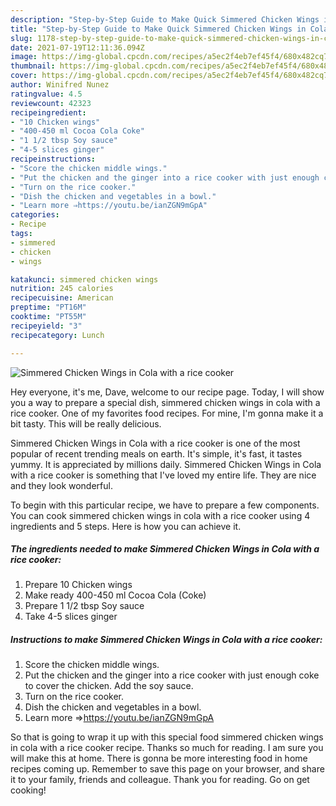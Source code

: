 ```yaml
---
description: "Step-by-Step Guide to Make Quick Simmered Chicken Wings in Cola with a rice cooker"
title: "Step-by-Step Guide to Make Quick Simmered Chicken Wings in Cola with a rice cooker"
slug: 1178-step-by-step-guide-to-make-quick-simmered-chicken-wings-in-cola-with-a-rice-cooker
date: 2021-07-19T12:11:36.094Z
image: https://img-global.cpcdn.com/recipes/a5ec2f4eb7ef45f4/680x482cq70/simmered-chicken-wings-in-cola-with-a-rice-cooker-recipe-main-photo.jpg
thumbnail: https://img-global.cpcdn.com/recipes/a5ec2f4eb7ef45f4/680x482cq70/simmered-chicken-wings-in-cola-with-a-rice-cooker-recipe-main-photo.jpg
cover: https://img-global.cpcdn.com/recipes/a5ec2f4eb7ef45f4/680x482cq70/simmered-chicken-wings-in-cola-with-a-rice-cooker-recipe-main-photo.jpg
author: Winifred Nunez
ratingvalue: 4.5
reviewcount: 42323
recipeingredient:
- "10 Chicken wings"
- "400-450 ml Cocoa Cola Coke"
- "1 1/2 tbsp Soy sauce"
- "4-5 slices ginger"
recipeinstructions:
- "Score the chicken middle wings."
- "Put the chicken and the ginger into a rice cooker with just enough coke to cover the chicken. Add the soy sauce."
- "Turn on the rice cooker."
- "Dish the chicken and vegetables in a bowl."
- "Learn more ⇒https://youtu.be/ianZGN9mGpA"
categories:
- Recipe
tags:
- simmered
- chicken
- wings

katakunci: simmered chicken wings 
nutrition: 245 calories
recipecuisine: American
preptime: "PT16M"
cooktime: "PT55M"
recipeyield: "3"
recipecategory: Lunch

---
```



![Simmered Chicken Wings in Cola with a rice cooker](https://img-global.cpcdn.com/recipes/a5ec2f4eb7ef45f4/680x482cq70/simmered-chicken-wings-in-cola-with-a-rice-cooker-recipe-main-photo.jpg)

Hey everyone, it's me, Dave, welcome to our recipe page. Today, I will show you a way to prepare a special dish, simmered chicken wings in cola with a rice cooker. One of my favorites food recipes. For mine, I'm gonna make it a bit tasty. This will be really delicious.



Simmered Chicken Wings in Cola with a rice cooker is one of the most popular of recent trending meals on earth. It's simple, it's fast, it tastes yummy. It is appreciated by millions daily. Simmered Chicken Wings in Cola with a rice cooker is something that I've loved my entire life. They are nice and they look wonderful.


To begin with this particular recipe, we have to prepare a few components. You can cook simmered chicken wings in cola with a rice cooker using 4 ingredients and 5 steps. Here is how you can achieve it.

<!--inarticleads1-->

##### The ingredients needed to make Simmered Chicken Wings in Cola with a rice cooker:

1. Prepare 10 Chicken wings
1. Make ready 400-450 ml Cocoa Cola (Coke)
1. Prepare 1 1/2 tbsp Soy sauce
1. Take 4-5 slices ginger




<!--inarticleads2-->

##### Instructions to make Simmered Chicken Wings in Cola with a rice cooker:

1. Score the chicken middle wings.
1. Put the chicken and the ginger into a rice cooker with just enough coke to cover the chicken. Add the soy sauce.
1. Turn on the rice cooker.
1. Dish the chicken and vegetables in a bowl.
1. Learn more ⇒https://youtu.be/ianZGN9mGpA




So that is going to wrap it up with this special food simmered chicken wings in cola with a rice cooker recipe. Thanks so much for reading. I am sure you will make this at home. There is gonna be more interesting food in home recipes coming up. Remember to save this page on your browser, and share it to your family, friends and colleague. Thank you for reading. Go on get cooking!
